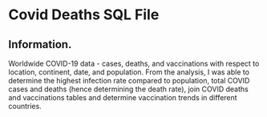 # Covid Deaths SQL File

## Information.
Worldwide COVID-19 data - cases, deaths, and vaccinations with respect to location, continent, date, and population. From the analysis, I was able to determine the highest infection rate compared to population, total COVID cases and deaths (hence determining the death rate), join COVID deaths and vaccinations tables and determine vaccination trends in different countries. 
